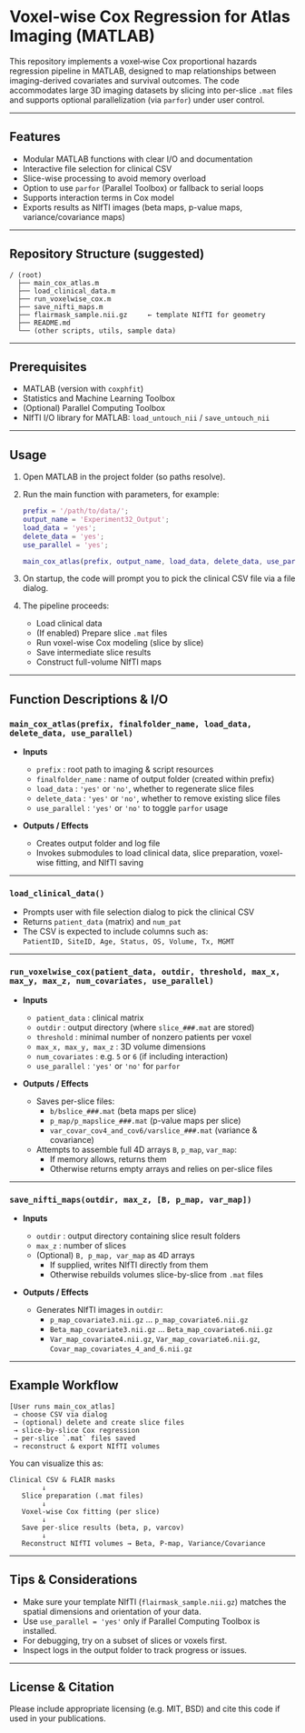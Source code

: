 # Voxel‑wise Cox Regression for Atlas Imaging (MATLAB)

This repository implements a voxel‑wise Cox proportional hazards regression pipeline in MATLAB, designed to map relationships between imaging-derived covariates and survival outcomes. The code accommodates large 3D imaging datasets by slicing into per-slice `.mat` files and supports optional parallelization (via `parfor`) under user control.

---

## Features

- Modular MATLAB functions with clear I/O and documentation  
- Interactive file selection for clinical CSV  
- Slice-wise processing to avoid memory overload  
- Option to use `parfor` (Parallel Toolbox) or fallback to serial loops  
- Supports interaction terms in Cox model  
- Exports results as NIfTI images (beta maps, p-value maps, variance/covariance maps)  

---

## Repository Structure (suggested)

```
/ (root)
  ├── main_cox_atlas.m
  ├── load_clinical_data.m
  ├── run_voxelwise_cox.m
  ├── save_nifti_maps.m
  ├── flairmask_sample.nii.gz     ← template NIfTI for geometry
  ├── README.md
  └── (other scripts, utils, sample data)
```

---

## Prerequisites

- MATLAB (version with `coxphfit`)  
- Statistics and Machine Learning Toolbox  
- (Optional) Parallel Computing Toolbox  
- NIfTI I/O library for MATLAB: `load_untouch_nii` / `save_untouch_nii`  

---

## Usage

1. Open MATLAB in the project folder (so paths resolve).  
2. Run the main function with parameters, for example:

   ```matlab
   prefix = '/path/to/data/';
   output_name = 'Experiment32_Output';
   load_data = 'yes';
   delete_data = 'yes';
   use_parallel = 'yes';

   main_cox_atlas(prefix, output_name, load_data, delete_data, use_parallel)
   ```

3. On startup, the code will prompt you to pick the clinical CSV file via a file dialog.  
4. The pipeline proceeds:
   - Load clinical data  
   - (If enabled) Prepare slice `.mat` files  
   - Run voxel-wise Cox modeling (slice by slice)  
   - Save intermediate slice results  
   - Construct full-volume NIfTI maps  

---

## Function Descriptions & I/O

### `main_cox_atlas(prefix, finalfolder_name, load_data, delete_data, use_parallel)`

- **Inputs**  
  - `prefix` : root path to imaging & script resources  
  - `finalfolder_name` : name of output folder (created within prefix)  
  - `load_data` : `'yes'` or `'no'`, whether to regenerate slice files  
  - `delete_data` : `'yes'` or `'no'`, whether to remove existing slice files  
  - `use_parallel` : `'yes'` or `'no'` to toggle `parfor` usage  

- **Outputs / Effects**  
  - Creates output folder and log file  
  - Invokes submodules to load clinical data, slice preparation, voxel-wise fitting, and NIfTI saving  

---

### `load_clinical_data()`

- Prompts user with file selection dialog to pick the clinical CSV  
- Returns `patient_data` (matrix) and `num_pat`  
- The CSV is expected to include columns such as:  
  `PatientID, SiteID, Age, Status, OS, Volume, Tx, MGMT`  

---

### `run_voxelwise_cox(patient_data, outdir, threshold, max_x, max_y, max_z, num_covariates, use_parallel)`

- **Inputs**  
  - `patient_data` : clinical matrix  
  - `outdir` : output directory (where `slice_###.mat` are stored)  
  - `threshold` : minimal number of nonzero patients per voxel  
  - `max_x, max_y, max_z` : 3D volume dimensions  
  - `num_covariates` : e.g. `5` or `6` (if including interaction)  
  - `use_parallel` : `'yes'` or `'no'` for `parfor`  

- **Outputs / Effects**  
  - Saves per-slice files:
    - `b/bslice_###.mat` (beta maps per slice)  
    - `p_map/p_mapslice_###.mat` (p-value maps per slice)  
    - `var_covar_cov4_and_cov6/varslice_###.mat` (variance & covariance)  
  - Attempts to assemble full 4D arrays `B`, `p_map`, `var_map`:
    - If memory allows, returns them  
    - Otherwise returns empty arrays and relies on per-slice files  

---

### `save_nifti_maps(outdir, max_z, [B, p_map, var_map])`

- **Inputs**  
  - `outdir` : output directory containing slice result folders  
  - `max_z` : number of slices  
  - (Optional) `B, p_map, var_map` as 4D arrays  
    - If supplied, writes NIfTI directly from them  
    - Otherwise rebuilds volumes slice-by-slice from `.mat` files  

- **Outputs / Effects**  
  - Generates NIfTI images in `outdir`:
    - `p_map_covariate3.nii.gz` … `p_map_covariate6.nii.gz`  
    - `Beta_map_covariate3.nii.gz` … `Beta_map_covariate6.nii.gz`  
    - `Var_map_covariate4.nii.gz`, `Var_map_covariate6.nii.gz`,  
      `Covar_map_covariates_4_and_6.nii.gz`  

---

## Example Workflow

```text
[User runs main_cox_atlas]
 → choose CSV via dialog
 → (optional) delete and create slice files
 → slice-by-slice Cox regression
 → per-slice `.mat` files saved
 → reconstruct & export NIfTI volumes
```

You can visualize this as:

```
Clinical CSV & FLAIR masks
        ↓
   Slice preparation (.mat files)
        ↓
   Voxel-wise Cox fitting (per slice)
        ↓
   Save per-slice results (beta, p, varcov)
        ↓
   Reconstruct NIfTI volumes → Beta, P‑map, Variance/Covariance
```

---

## Tips & Considerations

- Make sure your template NIfTI (`flairmask_sample.nii.gz`) matches the spatial dimensions and orientation of your data.  
- Use `use_parallel = 'yes'` only if Parallel Computing Toolbox is installed.  
- For debugging, try on a subset of slices or voxels first.  
- Inspect logs in the output folder to track progress or issues.  

---

## License & Citation

Please include appropriate licensing (e.g. MIT, BSD) and cite this code if used in your publications.
